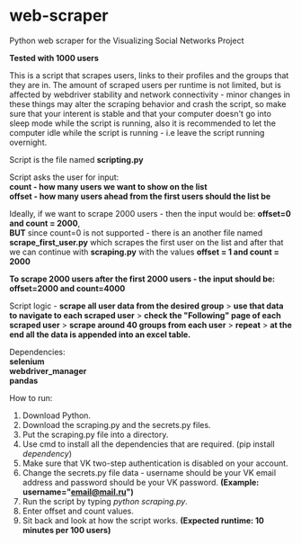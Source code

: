 # web-scraper
Python web scraper for the Visualizing Social Networks Project

**Tested with 1000 users** <br>

This is a script that scrapes users, links to their profiles and the groups that they are in. The amount of scraped users per runtime is not limited, but is affected by webdriver stability and network connectivity - minor changes in these things may alter the scraping behavior and crash the script, so make sure that your interent is stable and that your computer doesn't go into sleep mode while the script is running, also it is recommended to let the computer idle while the script is running - i.e leave the script running overnight. <br>

Script is the file named **scripting.py** <br>

Script asks the user for input: <br>
  **count - how many users we want to show on the list** <br>
  **offset - how many users ahead from the first users should the list be** <br>
  
Ideally, if we want to scrape 2000 users - then the input would be: **offset=0 and count = 2000**, <br>
**BUT** since count=0 is not supported - there is an another file named **scrape_first_user.py** which scrapes the first user on the list and after that we can continue with **scraping.py** with the values **offset = 1 and count = 2000** <br>

**To scrape 2000 users after the first 2000 users - the input should be: offset=2000 and count=4000** <br>

Script logic - **scrape all user data from the desired group** > **use that data to navigate to each scraped user** > **check the "Following" page of each scraped user** > **scrape around 40 groups from each user** > **repeat** > **at the end all the data is appended into an excel table.** <br>

Dependencies: <br>
  **selenium <br>
  webdriver_manager <br>
  pandas** <br>
  
How to run: 

  1. Download Python.
  2. Download the scraping.py and the secrets.py files.
  3. Put the scraping.py file into a directory.
  4. Use cmd to install all the dependencies that are required. (pip install *dependency*)
  5. Make sure that VK two-step authentication is disabled on your account.
  6. Change the secrets.py file data - username should be your VK email address and password should be your VK password. **(Example: username="email@mail.ru")**
  7. Run the script by typing *python scraping.py*.
  8. Enter offset and count values.
  9. Sit back and look at how the script works. **(Expected runtime: 10 minutes per 100 users)**
  
